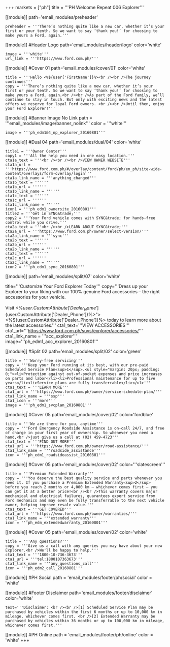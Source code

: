 +++
markets = ["ph"]
title = '''PH Welcome Repeat 006 Explorer'''

[[module]]
path='email_modules/preheader'

	preheader = '''There’s nothing quite like a new car, whether it’s your first or your tenth. So we want to say ‘thank you!’ for choosing to make yours a Ford, again.'''

[[module]] #Header Logo
path='email_modules/header/logo'
color='white'

	image = '''white'''
	url_link = '''https://www.ford.com.ph/'''

[[module]] #Cover 01
path='email_modules/cover/01'
color='white'
 
	title = '''Hello <%${user['FirstName']}%><br /><br />The journey continues'''
	copy = '''There’s nothing quite like a new car, whether it’s your first or your tenth. So we want to say ‘thank you!’ for choosing to make yours a Ford, again.<br /><br />As part of the Ford family, we’ll continue to stay in touch. But only with exciting news and the latest offers we reserve for loyal Ford owners. <br /><br />Until then, enjoy your Ford Explorer!'''

[[module]] #Banner Image No Link
path = '''email_modules/image/banner_nolink'''
color = '''white'''

	image = '''ph_edm1&4_np_explorer_20160801'''

[[module]] #Dual 04
path='email_modules/dual/04'
color='white'

	title1 = '''Owner Center'''
	copy1 = '''All the help you need in one easy location.'''
	cta1a_text = '''<br /><br /><br />VIEW OWNER WEBSITE'''
	cta1a_url = '''https://www.ford.com.ph/#/overlay/content/ford/ph/en_ph/site-wide-content/overlays/form-overlay/login'''
	cta1a_link_name = '''anything_changed'''
	cta1b_text = ''''''
	cta1b_url = ''''''
	cta1b_link_name = ''''''
	cta1c_text = ''''''
	cta1c_url = ''''''
	cta1c_link_name = ''''''
	icon1 = '''ph_edm1_ownersite_20160801'''
	title2 = '''Get in SYNC&trade;'''
	copy2 = '''Your Ford vehicle comes with SYNC&trade; for hands-free control while you drive.'''
	cta2a_text = '''<br /><br />LEARN ABOUT SYNC&trade;'''
	cta2a_url = '''https://www.ford.com.ph/owner/select-version/'''
	cta2a_link_name = '''sync'''
	cta2b_text = ''''''
	cta2b_url = ''''''
	cta2b_link_name = ''''''
	cta2c_text = ''''''
	cta2c_url = ''''''
	cta2c_link_name = ''''''
	icon2 = '''ph_edm1_sync_20160801'''

[[module]]
path='email_modules/split/07'
color='white'

title='''Customize Your Ford Explorer Today'''
copy='''Dress up your Explorer to your liking with our 100% genuine Ford accessories – the right accessories for your vehicle. <br /><br />Visit <%${user.CustomAttribute['Dealer_Name']}%> at <a style="color:#2D96CD" href="tel: <%${user.CustomAttribute['Dealer_Phone']}%>"><%${user.CustomAttribute['Dealer_Phone']}%></a> today to learn more about the latest accessories.'''
cta1_text='''VIEW ACCESSORIES'''
cta1_url='''https://www.ford.com.ph/suvs/explorer/accessories/'''
cta1_link_name = '''acc_explorer'''
image='''ph_edm1_acc_explorer_20160801'''

[[module]] #Split 02
path='email_modules/split/02'
color='green'

	title = '''Worry-free servicing'''
	copy = '''Keep your Ford running at its best, with our pre-paid Scheduled Service Plan<sup>1</sup>.<ul style="margin: 20px; padding: 0;"><li>Protection against out-of-pocket expenses and price increases on parts and labor</li><li>Professional maintenance for up to five years</li><li>Service plans are fully transferrable</li></ul>'''
	cta1_text = '''LEARN MORE'''
	cta1_url = '''https://www.ford.com.ph/owner/service-schedule-plan/'''
	cta1_link_name = '''ssp'''
	cta1_icon = '''more'''
	image = '''ph_edm1_svcplan_20160801'''

[[module]] #Cover 05
path='email_modules/cover/02'
color='fordblue'

	title = '''We are there for you, anytime'''
	copy = '''Ford Emergency Roadside Assistance is on-call 24/7, and free of charge in your first year of ownership. So whenever you need a hand,<br />just give us a call at (02) 459-4723'''
	cta1_text = '''FIND OUT MORE'''
	cta1_url = '''https://www.ford.com.ph/owner/road-assistance/'''
	cta1_link_name = '''roadside_assistance'''
	icon = '''ph_edm1_roadsideassist_20160801'''

[[module]] #Cover 05
path='email_modules/cover/02'
color='''slatescreen'''

	title = '''Premium Extended Warranty'''
	copy = '''You deserve the best quality service and parts whenever you need it. If you purchase a Premium Extended Warranty<sup>2</sup> before you reach 2 months or 4,000 km – whichever comes first – you can get it at a better price!<br /><br />This warranty covers major mechanical and electrical failures, guarantees expert service from Ford mechanics and may even be fully transferrable to the next vehicle owner, helping improve resale value.'''
	cta1_text = '''GET COVERED'''
	cta1_url = '''https://www.ford.com.ph/owner/warranties/'''
	cta1_link_name = '''extended_warranty'''
	icon = '''ph_edm_extendedwarranty_20160801'''

[[module]] #Cover 05
path='email_modules/cover/02'
color='white'

	title = '''Any questions?'''
	copy = '''Give us a call with any queries you may have about your new Explorer.<br />We'll be happy to help.'''
	cta1_text = '''1800-10-736-3673'''
	cta1_url = '''tel:1800107363673'''
	cta1_link_name = '''any_questions_call'''
	icon = '''ph_edm2_call_20160801'''

[[module]] #PH Social
path = 'email_modules/footer/ph/social'
color = 'white'

[[module]] #Footer Disclaimer
path='email_modules/footer/disclaimer'
color='white'

	text='''Disclaimer: <br /><br />[1] Scheduled Service Plan may be purchased by vehicles within the first 6 months or up to 10,000 km in mileage, whichever comes first. <br />[2] Extended Warranty may be purchased by vehicles within 36 months or up to 100,000 km in mileage, whichever comes first.'''

[[module]] #PH Online
path = 'email_modules/footer/ph/online'
color = 'white'
+++